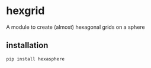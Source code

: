# hexgrid
A module to create (almost) hexagonal grids on a sphere

## installation
`pip install hexasphere`
